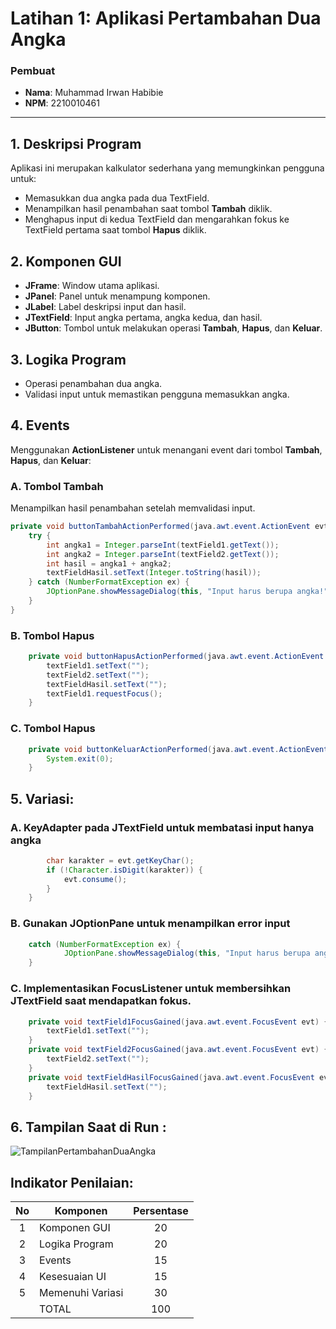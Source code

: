 # Latihan 1: Aplikasi Pertambahan Dua Angka

### Pembuat
- **Nama**: Muhammad Irwan Habibie
- **NPM**: 2210010461

---

## 1. Deskripsi Program
Aplikasi ini merupakan kalkulator sederhana yang memungkinkan pengguna untuk:
- Memasukkan dua angka pada dua TextField.
- Menampilkan hasil penambahan saat tombol **Tambah** diklik.
- Menghapus input di kedua TextField dan mengarahkan fokus ke TextField pertama saat tombol **Hapus** diklik.

## 2. Komponen GUI
- **JFrame**: Window utama aplikasi.
- **JPanel**: Panel untuk menampung komponen.
- **JLabel**: Label deskripsi input dan hasil.
- **JTextField**: Input angka pertama, angka kedua, dan hasil.
- **JButton**: Tombol untuk melakukan operasi **Tambah**, **Hapus**, dan **Keluar**.

## 3. Logika Program
- Operasi penambahan dua angka.
- Validasi input untuk memastikan pengguna memasukkan angka.

## 4. Events
Menggunakan **ActionListener** untuk menangani event dari tombol **Tambah**, **Hapus**, dan **Keluar**:

### A. Tombol Tambah
Menampilkan hasil penambahan setelah memvalidasi input.
```java
private void buttonTambahActionPerformed(java.awt.event.ActionEvent evt) {                                             
    try {
        int angka1 = Integer.parseInt(textField1.getText());
        int angka2 = Integer.parseInt(textField2.getText());
        int hasil = angka1 + angka2;
        textFieldHasil.setText(Integer.toString(hasil));
    } catch (NumberFormatException ex) {
        JOptionPane.showMessageDialog(this, "Input harus berupa angka!", "Error", JOptionPane.ERROR_MESSAGE);
    }
}  
```

### B. Tombol Hapus
```java
    private void buttonHapusActionPerformed(java.awt.event.ActionEvent evt) {                                            
        textField1.setText("");
        textField2.setText("");
        textFieldHasil.setText("");
        textField1.requestFocus();
    }  
```
### C. Tombol Hapus
```java
    private void buttonKeluarActionPerformed(java.awt.event.ActionEvent evt) {                                             
        System.exit(0);
    }                                           
```     
## 5. Variasi:
### A. KeyAdapter pada JTextField untuk membatasi input hanya angka
```java
        char karakter = evt.getKeyChar();
        if (!Character.isDigit(karakter)) {
            evt.consume();
        }
    } 
```
### B. Gunakan JOptionPane untuk menampilkan error input
```java
    catch (NumberFormatException ex) {
            JOptionPane.showMessageDialog(this, "Input harus berupa angka!", "Error", JOptionPane.ERROR_MESSAGE);
    }
```
### C. Implementasikan FocusListener untuk membersihkan JTextField saat mendapatkan fokus.
```java
    private void textField1FocusGained(java.awt.event.FocusEvent evt) {                                       
        textField1.setText("");
    }                                      
    private void textField2FocusGained(java.awt.event.FocusEvent evt) {                                       
        textField2.setText("");
    }                                      
    private void textFieldHasilFocusGained(java.awt.event.FocusEvent evt) {                                           
        textFieldHasil.setText("");
    }                                          
```
## 6. Tampilan Saat di Run :
   
   ![TampilanPertambahanDuaAngka](https://github.com/user-attachments/assets/5afcf256-29df-4259-a5f4-361f582c9b65)

## Indikator Penilaian:

| No  | Komponen         |  Persentase  |
| :-: | --------------   |   :-----:    |
|  1  | Komponen GUI     |    20    |
|  2  | Logika Program   |    20    |
|  3  | Events           |    15    |
|  4  | Kesesuaian UI    |    15    |
|  5  | Memenuhi Variasi |    30    |
|     | TOTAL        | 100 |
